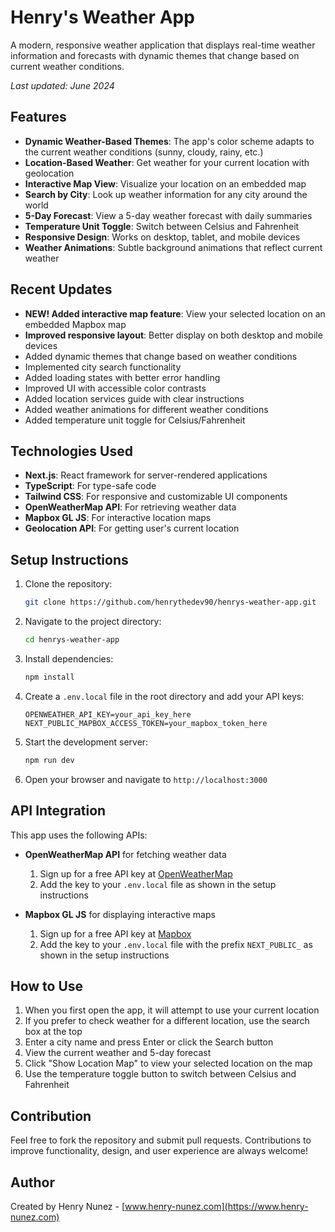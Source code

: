 # Henry's Weather App

A modern, responsive weather application that displays real-time weather information and forecasts with dynamic themes that change based on current weather conditions.

_Last updated: June 2024_

## Features

- **Dynamic Weather-Based Themes**: The app's color scheme adapts to the current weather conditions (sunny, cloudy, rainy, etc.)
- **Location-Based Weather**: Get weather for your current location with geolocation
- **Interactive Map View**: Visualize your location on an embedded map
- **Search by City**: Look up weather information for any city around the world
- **5-Day Forecast**: View a 5-day weather forecast with daily summaries
- **Temperature Unit Toggle**: Switch between Celsius and Fahrenheit
- **Responsive Design**: Works on desktop, tablet, and mobile devices
- **Weather Animations**: Subtle background animations that reflect current weather

## Recent Updates

- **NEW! Added interactive map feature**: View your selected location on an embedded Mapbox map
- **Improved responsive layout**: Better display on both desktop and mobile devices
- Added dynamic themes that change based on weather conditions
- Implemented city search functionality
- Added loading states with better error handling
- Improved UI with accessible color contrasts
- Added location services guide with clear instructions
- Added weather animations for different weather conditions
- Added temperature unit toggle for Celsius/Fahrenheit

## Technologies Used

- **Next.js**: React framework for server-rendered applications
- **TypeScript**: For type-safe code
- **Tailwind CSS**: For responsive and customizable UI components
- **OpenWeatherMap API**: For retrieving weather data
- **Mapbox GL JS**: For interactive location maps
- **Geolocation API**: For getting user's current location

## Setup Instructions

1. Clone the repository:

   ```bash
   git clone https://github.com/henrythedev90/henrys-weather-app.git
   ```

2. Navigate to the project directory:

   ```bash
   cd henrys-weather-app
   ```

3. Install dependencies:

   ```bash
   npm install
   ```

4. Create a `.env.local` file in the root directory and add your API keys:

   ```
   OPENWEATHER_API_KEY=your_api_key_here
   NEXT_PUBLIC_MAPBOX_ACCESS_TOKEN=your_mapbox_token_here
   ```

5. Start the development server:

   ```bash
   npm run dev
   ```

6. Open your browser and navigate to `http://localhost:3000`

## API Integration

This app uses the following APIs:

- **OpenWeatherMap API** for fetching weather data

  1. Sign up for a free API key at [OpenWeatherMap](https://openweathermap.org/api)
  2. Add the key to your `.env.local` file as shown in the setup instructions

- **Mapbox GL JS** for displaying interactive maps
  1. Sign up for a free API key at [Mapbox](https://www.mapbox.com/)
  2. Add the key to your `.env.local` file with the prefix `NEXT_PUBLIC_` as shown in the setup instructions

## How to Use

1. When you first open the app, it will attempt to use your current location
2. If you prefer to check weather for a different location, use the search box at the top
3. Enter a city name and press Enter or click the Search button
4. View the current weather and 5-day forecast
5. Click "Show Location Map" to view your selected location on the map
6. Use the temperature toggle button to switch between Celsius and Fahrenheit

## Contribution

Feel free to fork the repository and submit pull requests. Contributions to improve functionality, design, and user experience are always welcome!

## Author

Created by Henry Nunez - [www.henry-nunez.com](https://www.henry-nunez.com)

